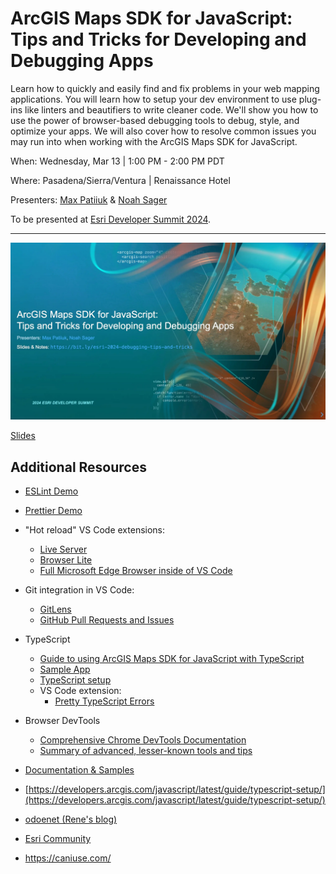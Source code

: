 # ArcGIS Maps SDK for JavaScript: Tips and Tricks for Developing and Debugging Apps

Learn how to quickly and easily find and fix problems in your web mapping
applications. You will learn how to setup your dev environment to use plug-ins
like linters and beautifiers to write cleaner code. We'll show you how to use
the power of browser-based debugging tools to debug, style, and optimize your
apps. We will also cover how to resolve common issues you may run into when
working with the ArcGIS Maps SDK for JavaScript.

When: Wednesday, Mar 13 | 1:00 PM - 2:00 PM PDT

Where: Pasadena/Sierra/Ventura | Renaissance Hotel

Presenters: [Max Patiiuk](https://github.com/maxpatiiuk) &
[Noah Sager](https://github.com/NoashX)

To be presented at
[Esri Developer Summit 2024](https://registration.esri.com/flow/esri/24epcdev/deveventportal/page/detailed-agenda/session/1699140833904001GY0R).

---

[![](./assets/header-slide.webp)](https://github.com/banuelosj/DevSummit-presentation/blob/main/2024/debugging-tips-and-tricks/slides.pdf?raw=true)

[Slides](https://github.com/banuelosj/DevSummit-presentation/blob/main/2024/debugging-tips-and-tricks/slides.pdf?raw=true)

## Additional Resources

- [ESLint Demo](./demos/eslint)
- [Prettier Demo](./demos/eslint)
- "Hot reload" VS Code extensions:

  - [Live Server](https://marketplace.visualstudio.com/items?itemName=ritwickdey.LiveServer)
  - [Browser Lite](https://marketplace.visualstudio.com/items?itemName=antfu.browse-lite)
  - [Full Microsoft Edge Browser inside of VS Code](https://learn.microsoft.com/en-us/microsoft-edge/visual-studio-code/microsoft-edge-devtools-extension)

- Git integration in VS Code:

  - [GitLens](https://marketplace.visualstudio.com/items?itemName=eamodio.gitlens)
  - [GitHub Pull Requests and Issues](https://marketplace.visualstudio.com/items?itemName=GitHub.vscode-pull-request-github)

- TypeScript

  - [Guide to using ArcGIS Maps SDK for JavaScript with TypeScript](https://developers.arcgis.com/javascript/latest/guide/typescript-setup/)
  - [Sample App](https://github.com/Esri/jsapi-resources/tree/main/esm-samples/jsapi-vite-ts)
  - [TypeScript setup](https://developers.arcgis.com/javascript/latest/guide/typescript-setup/)
  - VS Code extension:
    - [Pretty TypeScript Errors](https://marketplace.visualstudio.com/items?itemName=yoavbls.pretty-ts-errors)

- Browser DevTools

  - [Comprehensive Chrome DevTools Documentation](https://developer.chrome.com/docs/devtools/)
  - [Summary of advanced, lesser-known tools and tips](https://github.com/maxpatiiuk/code_share/blob/main/misc/notes/Chrome%20DevTools.md)

- [Documentation & Samples](https://developers.arcgis.com/javascript/)
- [https://developers.arcgis.com/javascript/latest/guide/typescript-setup/](https://developers.arcgis.com/javascript/latest/guide/typescript-setup/)
- [odoenet (Rene's blog)](https://odoe.net/blog)
- [Esri Community](https://community.esri.com/t5/arcgis-api-for-javascript/ct-p/arcgis-api-for-javascript)
- https://caniuse.com/
